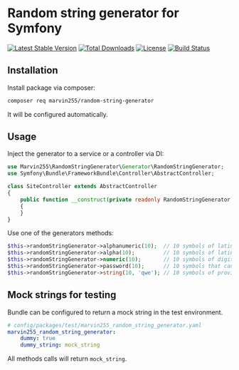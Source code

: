 Random string generator for Symfony
===================================

[![Latest Stable Version](https://poser.pugx.org/marvin255/random-string-generator/v/stable.png)](https://packagist.org/packages/marvin255/random-string-generator)
[![Total Downloads](https://poser.pugx.org/marvin255/random-string-generator/downloads.png)](https://packagist.org/packages/marvin255/random-string-generator)
[![License](https://poser.pugx.org/marvin255/random-string-generator/license.svg)](https://packagist.org/packages/marvin255/random-string-generator)
[![Build Status](https://github.com/marvin255/random-string-generator/workflows/random_string_generator/badge.svg)](https://github.com/marvin255/random-string-generator/actions?query=workflow%3A%22random_string_generator%22)

Installation
------------

Install package via composer:

```bash
composer req marvin255/random-string-generator
```

It will be configured automatically.


Usage
-----

Inject the generator to a service or a controller via DI:

```php
use Marvin255\RandomStringGenerator\Generator\RandomStringGenerator;
use Symfony\Bundle\FrameworkBundle\Controller\AbstractController;

class SiteController extends AbstractController
{
    public function __construct(private readonly RandomStringGenerator $randomStringGenerator)
    {
    }
}
```

Use one of the generators methods:

```php
$this->randomStringGenerator->alphanumeric(10);  // 10 symbols of latin alphabet or digits
$this->randomStringGenerator->alpha(10);         // 10 symbols of latin alphabet
$this->randomStringGenerator->numeric(10);       // 10 symbols of digits
$this->randomStringGenerator->password(10);      // 10 symbols that can be used as password
$this->randomStringGenerator->string(10, 'qwe'); // 10 symbols of provided vocabulary
```


Mock strings for testing
------------------------

Bundle can be configured to return a mock string in the test environment.

```yaml
# config/packages/test/marvin255_random_string_generator.yaml
marvin255_random_string_generator:
    dummy: true
    dummy_string: mock_string
```

All methods calls will return `mock_string`.
